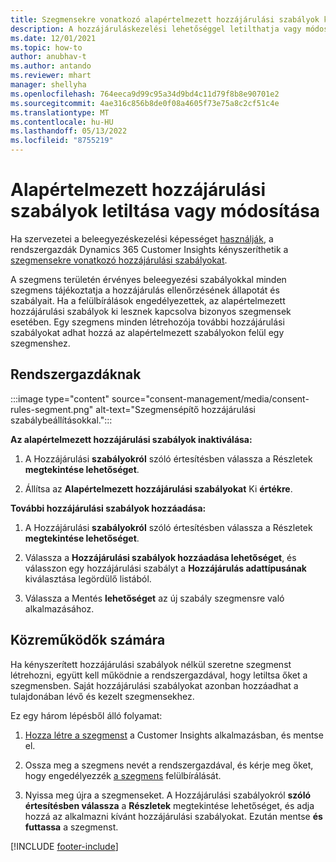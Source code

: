 ```yaml
---
title: Szegmensekre vonatkozó alapértelmezett hozzájárulási szabályok kezelése
description: A hozzájáruláskezelési lehetőséggel letilthatja vagy módosíthatja az alapértelmezett hozzájárulási szabályokat, ha a felülbírálás engedélyezve van.
ms.date: 12/01/2021
ms.topic: how-to
author: anubhav-t
ms.author: antando
ms.reviewer: mhart
manager: shellyha
ms.openlocfilehash: 764eeca9d99c95a34d9bd4c11d79f8b8e90701e2
ms.sourcegitcommit: 4ae316c856b8de0f08a4605f73e75a8c2cf51c4e
ms.translationtype: MT
ms.contentlocale: hu-HU
ms.lasthandoff: 05/13/2022
ms.locfileid: "8755219"
---
```

# <a name="disable-or-change-default-consent-rules"></a>Alapértelmezett hozzájárulási szabályok letiltása vagy módosítása

Ha szervezetei a beleegyezéskezelési képességet [használják](consent-management/overview.md), a rendszergazdák Dynamics 365 Customer Insights kényszeríthetik a [szegmensekre vonatkozó hozzájárulási szabályokat](activate-consent.md). 

A szegmens területén érvényes beleegyezési szabályokkal minden szegmens tájékoztatja a hozzájárulás ellenőrzésének állapotát és szabályait. Ha a felülbírálások engedélyezettek, az alapértelmezett hozzájárulási szabályok ki lesznek kapcsolva bizonyos szegmensek esetében. Egy szegmens minden létrehozója további hozzájárulási szabályokat adhat hozzá az alapértelmezett szabályokon felül egy szegmenshez. 

## <a name="for-administrators"></a>Rendszergazdáknak

:::image type="content" source="consent-management/media/consent-rules-segment.png" alt-text="Szegmensépítő hozzájárulási szabálybeállításokkal.":::

**Az alapértelmezett hozzájárulási szabályok inaktiválása:**

1. A Hozzájárulási **szabályokról** szóló értesítésben válassza a Részletek **megtekintése lehetőséget**. 

1. Állítsa az **Alapértelmezett hozzájárulási szabályokat** Ki **értékre**.

**További hozzájárulási szabályok hozzáadása:**

1. A Hozzájárulási **szabályokról** szóló értesítésben válassza a Részletek **megtekintése lehetőséget**. 

1. Válassza a **Hozzájárulási szabályok hozzáadása lehetőséget**, és válasszon egy hozzájárulási szabályt a **Hozzájárulás adattípusának** kiválasztása legördülő listából.

1. Válassza a Mentés **lehetőséget** az új szabály szegmensre való alkalmazásához.

## <a name="for-contributors"></a>Közreműködők számára

Ha kényszerített hozzájárulási szabályok nélkül szeretne szegmenst létrehozni, együtt kell működnie a rendszergazdával, hogy letiltsa őket a szegmensben. Saját hozzájárulási szabályokat azonban hozzáadhat a tulajdonában lévő és kezelt szegmensekhez.

Ez egy három lépésből álló folyamat: 
1. [Hozza létre a szegmenst](segments.md) a Customer Insights alkalmazásban, és mentse el. 

1. Ossza meg a szegmens nevét a rendszergazdával, és kérje meg őket, hogy engedélyezzék [a szegmens](activate-consent.md) felülbírálását. 

1. Nyissa meg újra a szegmenseket. A Hozzájárulási szabályokról **szóló értesítésben válassza** a **Részletek** megtekintése lehetőséget, és adja hozzá az alkalmazni kívánt hozzájárulási szabályokat. Ezután mentse **és** **futtassa** a szegmenst.



[!INCLUDE [footer-include](includes/footer-banner.md)] 

